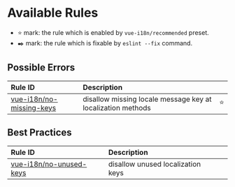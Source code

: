 # Available Rules

- :star: mark: the rule which is enabled by `vue-i18n/recommended` preset.
- :black_nib: mark: the rule which is fixable by `eslint --fix` command.

## Possible Errors

| Rule ID | Description |    |
|:--------|:------------|:---|
| [vue-i18n/<wbr>no-missing-keys](./no-missing-keys.html) | disallow missing locale message key at localization methods | :star: |

## Best Practices

| Rule ID | Description |    |
|:--------|:------------|:---|
| [vue-i18n/<wbr>no-unused-keys](./no-unused-keys.html) | disallow unused localization keys |  |

